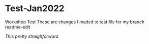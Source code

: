 # Test-Jan2022
Workshop Test
These are changes I maded to test file for my branch readme-edit

<em>This pretty straighforward</em>
